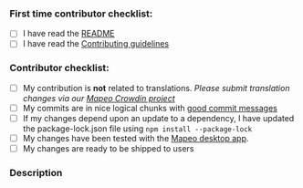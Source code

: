 <!--
Thanks for contributing to the project!
Please help us keep this project in good shape by going through this checklist.
Replace the empty checkboxes [ ] below with checked ones [X] as they are completed
Remember, you can preview this before saving it.
-->

<!-- You can remove this first section if you have contributed before -->

### First time contributor checklist:

- [ ] I have read the [README](https://github.com/digidem/mapeo-desktop/blob/master/README.md) 
- [ ] I have read the [Contributing guidelines](https://github.com/digidem/mapeo-desktop/blob/master/CONTRIBUTING.md) 

### Contributor checklist:

- [ ] My contribution is **not** related to translations. _Please submit translation changes via our [Mapeo Crowdin project](https://crowdin.com/project/mapeo-mobile)_
- [ ] My commits are in nice logical chunks with [good commit messages](http://chris.beams.io/posts/git-commit/)
- [ ] If my changes depend upon an update to a dependency, I have updated the package-lock.json file using `npm install --package-lock`
- [ ] My changes have been tested with the [Mapeo desktop app](https://github.com/digidem/mapeo-desktop/releases). 
- [ ] My changes are ready to be shipped to users 

### Description

<!--
Describe briefly what your pull request changes. Focus on the value provided to users.

Does it address any outstanding issues in this project?
  Reference an issue with the hash symbol: "#222"
  If you're fixing it, use something like "Fixes #222"

Please write a summary of your test approach:
  - Did you write any new tests?
  - What operating systems did you test with? (please use specific versions: http://whatsmyos.com/)
  - What other devices did you test with? (other Desktop devices, Android, Android Simulator, iOS, iOS Simulator)
-->

